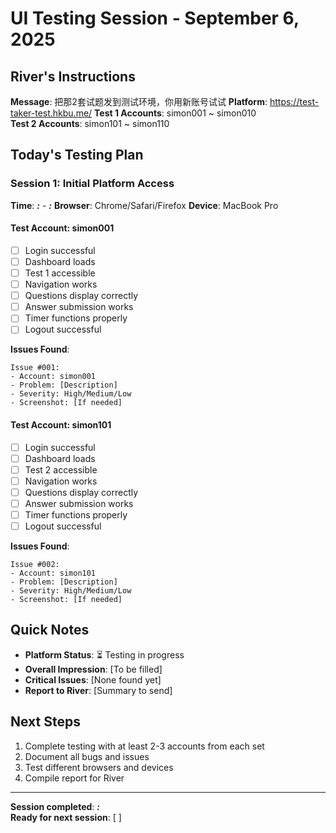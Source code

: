 # UI Testing Session - September 6, 2025

## River's Instructions
**Message**: 把那2套试题发到测试环境，你用新账号试试
**Platform**: https://test-taker-test.hkbu.me/
**Test 1 Accounts**: simon001 ~ simon010  
**Test 2 Accounts**: simon101 ~ simon110

## Today's Testing Plan

### Session 1: Initial Platform Access
**Time**: ___:___ - ___:___
**Browser**: Chrome/Safari/Firefox
**Device**: MacBook Pro

#### Test Account: simon001
- [ ] Login successful
- [ ] Dashboard loads
- [ ] Test 1 accessible
- [ ] Navigation works
- [ ] Questions display correctly
- [ ] Answer submission works
- [ ] Timer functions properly
- [ ] Logout successful

**Issues Found**:
```
Issue #001:
- Account: simon001
- Problem: [Description]
- Severity: High/Medium/Low
- Screenshot: [If needed]
```

#### Test Account: simon101  
- [ ] Login successful
- [ ] Dashboard loads
- [ ] Test 2 accessible
- [ ] Navigation works
- [ ] Questions display correctly
- [ ] Answer submission works
- [ ] Timer functions properly
- [ ] Logout successful

**Issues Found**:
```
Issue #002:
- Account: simon101
- Problem: [Description]
- Severity: High/Medium/Low
- Screenshot: [If needed]
```

## Quick Notes
- **Platform Status**: ⏳ Testing in progress
- **Overall Impression**: [To be filled]
- **Critical Issues**: [None found yet]
- **Report to River**: [Summary to send]

## Next Steps
1. Complete testing with at least 2-3 accounts from each set
2. Document all bugs and issues
3. Test different browsers and devices
4. Compile report for River

---
**Session completed**: ___:___  
**Ready for next session**: [ ]

